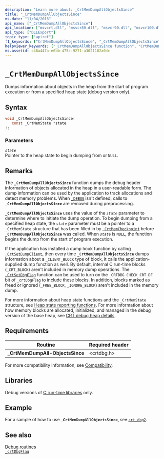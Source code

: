 ```yaml
---
description: "Learn more about: _CrtMemDumpAllObjectsSince"
title: "_CrtMemDumpAllObjectsSince"
ms.date: "11/04/2016"
api_name: ["_CrtMemDumpAllObjectsSince"]
api_location: ["msvcrt.dll", "msvcr80.dll", "msvcr90.dll", "msvcr100.dll", "msvcr100_clr0400.dll", "msvcr110.dll", "msvcr110_clr0400.dll", "msvcr120.dll", "msvcr120_clr0400.dll", "ucrtbase.dll"]
api_type: ["DLLExport"]
topic_type: ["apiref"]
f1_keywords: ["CrtMemDumpAllObjectsSince", "_CrtMemDumpAllObjectsSince"]
helpviewer_keywords: ["_CrtMemDumpAllObjectsSince function", "CrtMemDumpAllObjectsSince function"]
ms.assetid: c48a447a-e6bb-475c-9271-a3021182a0dc
---
```

# `_CrtMemDumpAllObjectsSince`

Dumps information about objects in the heap from the start of program execution or from a specified heap state (debug version only).

## Syntax

```C
void _CrtMemDumpAllObjectsSince(
   const _CrtMemState *state
);
```

### Parameters

*`state`*\
Pointer to the heap state to begin dumping from or `NULL`.

## Remarks

The **`_CrtMemDumpAllObjectsSince`** function dumps the debug header information of objects allocated in the heap in a user-readable form. The dump information can be used by the application to track allocations and detect memory problems. When [`_DEBUG`](../debug.md) isn't defined, calls to **`_CrtMemDumpAllObjectsSince`** are removed during preprocessing.

**`_CrtMemDumpAllObjectsSince`** uses the value of the *`state`* parameter to determine where to initiate the dump operation. To begin dumping from a specified heap state, the *`state`* parameter must be a pointer to a `_CrtMemState` structure that has been filled in by [`_CrtMemCheckpoint`](crtmemcheckpoint.md) before **`_CrtMemDumpAllObjectsSince`** was called. When *`state`* is `NULL`, the function begins the dump from the start of program execution.

If the application has installed a dump hook function by calling [`_CrtSetDumpClient`](crtsetdumpclient.md), then every time **`_CrtMemDumpAllObjectsSince`** dumps information about a `_CLIENT_BLOCK` type of block, it calls the application-supplied dump function as well. By default, internal C run-time blocks (`_CRT_BLOCK`) aren't included in memory dump operations. The [`_CrtSetDbgFlag`](crtsetdbgflag.md) function can be used to turn on the `_CRTDBG_CHECK_CRT_DF` bit of `_crtDbgFlag` to include these blocks. In addition, blocks marked as freed or ignored (`_FREE_BLOCK`, `_IGNORE_BLOCK`) aren't included in the memory dump.

For more information about heap state functions and the `_CrtMemState` structure, see [Heap state reporting functions](/visualstudio/debugger/crt-debug-heap-details). For more information about how memory blocks are allocated, initialized, and managed in the debug version of the base heap, see [CRT debug heap details](/visualstudio/debugger/crt-debug-heap-details).

## Requirements

| Routine | Required header |
|---|---|
| **_CrtMemDumpAll-ObjectsSince** | \<crtdbg.h> |

For more compatibility information, see [Compatibility](../compatibility.md).

## Libraries

Debug versions of [C run-time libraries](../crt-library-features.md) only.

## Example

For a sample of how to use **`_CrtMemDumpAllObjectsSince`**, see [`crt_dbg2`](https://github.com/Microsoft/VCSamples/tree/master/VC2010Samples/crt/crt_dbg2).

## See also

[Debug routines](../debug-routines.md)\
[`_crtDbgFlag`](../crtdbgflag.md)

